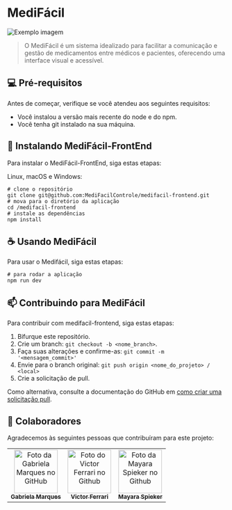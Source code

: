 # MediFácil

<!-- ![GitHub repo size](https://img.shields.io/github/repo-size/MediFacilControle/medifacil-frontend?style=for-the-badge)
![GitHub language count](https://img.shields.io/github/languages/count/iuricode/README-template?style=for-the-badge)
![GitHub forks](https://img.shields.io/github/forks/MediFacilControle/medifacil-backend?style=for-the-badge)
![Bitbucket open issues](https://img.shields.io/bitbucket/issues/MediFacilControle/medifacil-backend?style=for-the-badge)
![Bitbucket open pull requests](https://img.shields.io/bitbucket/pr-raw/iuricode/README-template?style=for-the-badge) -->

<img src="imagem.png" alt="Exemplo imagem">

> O MediFácil é um sistema idealizado para facilitar a comunicação e gestão de medicamentos entre médicos e pacientes, oferecendo uma interface visual e acessível.

<!-- ### Ajustes e melhorias

O projeto ainda está em desenvolvimento e as próximas atualizações serão voltadas nas seguintes tarefas:

- [x] Tarefa 1
- [x] Tarefa 2
- [x] Tarefa 3
- [ ] Tarefa 4
- [ ] Tarefa 5 -->

## 💻 Pré-requisitos

Antes de começar, verifique se você atendeu aos seguintes requisitos:

- Você instalou a versão mais recente do node e do npm.
- Você tenha git instalado na sua máquina. 

## 🚀 Instalando MediFácil-FrontEnd

Para instalar o MediFácil-FrontEnd, siga estas etapas:

Linux, macOS e Windows:

```
# clone o repositório
git clone git@github.com:MediFacilControle/medifacil-frontend.git
# mova para o diretório da aplicação
cd /medifacil-frontend
# instale as dependências
npm install
```

## ☕ Usando MediFácil

Para usar o Medifácil, siga estas etapas:

```
# para rodar a aplicação
npm run dev
```

## 📫 Contribuindo para MediFácil

Para contribuir com medifacil-frontend, siga estas etapas:

1. Bifurque este repositório.
2. Crie um branch: `git checkout -b <nome_branch>`.
3. Faça suas alterações e confirme-as: `git commit -m '<mensagem_commit>'`
4. Envie para o branch original: `git push origin <nome_do_projeto> / <local>`
5. Crie a solicitação de pull.

Como alternativa, consulte a documentação do GitHub em [como criar uma solicitação pull](https://help.github.com/en/github/collaborating-with-issues-and-pull-requests/creating-a-pull-request).

## 🤝 Colaboradores

Agradecemos às seguintes pessoas que contribuíram para este projeto:

<table>
  <tr>
    <td align="center">
      <a href="https://github.com/gabrielamarqs" title="gabriela marques">
        <img src="https://avatars.githubusercontent.com/u/106118943?v=4" width="100px;" alt="Foto da Gabriela Marques no GitHub"/><br>
        <sub>
          <b>Gabriela Marques</b>
        </sub>
      </a>
    </td>
    <td align="center">
      <a href="https://github.com/victorcarrim" title="victor ferrari">
        <img src="https://avatars.githubusercontent.com/u/89991160?v=4" width="100px;" alt="Foto do Victor Ferrari no Github"/><br>
        <sub>
          <b>Victor Ferrari</b>
        </sub>
      </a>
    </td>
    <td align="center">
      <a href="https://github.com/mayspiek" title="mayara spieker">
        <img src="https://avatars.githubusercontent.com/u/79992764?v=4" width="100px;" alt="Foto da Mayara Spieker no Github"/><br>
        <sub>
          <b>Mayara Spieker</b>
        </sub>
      </a>
    </td>

  </tr>
</table>
